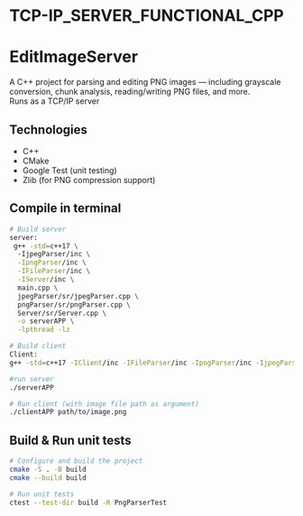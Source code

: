 # TCP-IP_SERVER_FUNCTIONAL_CPP
# EditImageServer

A C++ project for parsing and editing PNG images — including grayscale conversion, chunk analysis, reading/writing PNG files, and more.  
Runs as a TCP/IP server

## Technologies

- C++
- CMake
- Google Test (unit testing)
- Zlib (for PNG compression support)

## Compile in terminal
```bash
# Build server
server:
 g++ -std=c++17 \       
  -IjpegParser/inc \
  -IpngParser/inc \
  -IFileParser/inc \
  -IServer/inc \
  main.cpp \
  jpegParser/sr/jpegParser.cpp \
  pngParser/sr/pngParser.cpp \
  Server/sr/Server.cpp \
  -o serverAPP \
  -lpthread -lz

# Build client
Client:
g++ -std=c++17 -IClient/inc -IFileParser/inc -IpngParser/inc -IjpegParser/inc Client/sr/Client.cpp Client/sr/main.cpp -o clientAPP -lpthread -lz 

#run server
./serverAPP

# Run client (with image file path as argument)
./clientAPP path/to/image.png
```
## Build & Run unit tests

```bash
# Configure and build the project
cmake -S . -B build
cmake --build build

# Run unit tests
ctest --test-dir build -R PngParserTest

